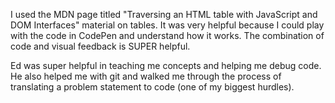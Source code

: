 I used the MDN page titled "Traversing an HTML table with JavaScript and DOM Interfaces" material on tables. It was very helpful because I could play with the code in CodePen and understand how it works. The combination of code and visual feedback is SUPER helpful. 

Ed was super helpful in teaching me concepts and helping me debug code. He also helped me with git and walked me through the process of translating a problem statement to code (one of my biggest hurdles).